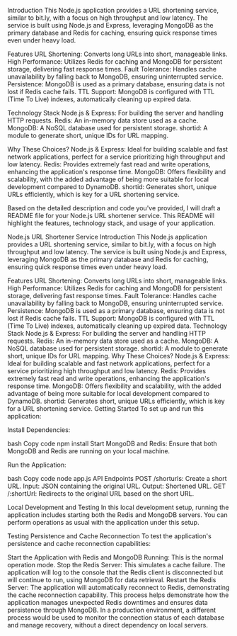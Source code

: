 Introduction
This Node.js application provides a URL shortening service, similar to bit.ly, with a focus on high throughput and low latency. The service is built using Node.js and Express, leveraging MongoDB as the primary database and Redis for caching, ensuring quick response times even under heavy load.

Features
URL Shortening: Converts long URLs into short, manageable links.
High Performance: Utilizes Redis for caching and MongoDB for persistent storage, delivering fast response times.
Fault Tolerance: Handles cache unavailability by falling back to MongoDB, ensuring uninterrupted service.
Persistence: MongoDB is used as a primary database, ensuring data is not lost if Redis cache fails.
TTL Support: MongoDB is configured with TTL (Time To Live) indexes, automatically cleaning up expired data.

Technology Stack
Node.js & Express: For building the server and handling HTTP requests.
Redis: An in-memory data store used as a cache.
MongoDB: A NoSQL database used for persistent storage.
shortid: A module to generate short, unique IDs for URL mapping.

Why These Choices?
Node.js & Express: Ideal for building scalable and fast network applications, perfect for a service prioritizing high throughput and low latency.
Redis: Provides extremely fast read and write operations, enhancing the application's response time.
MongoDB: Offers flexibility and scalability, with the added advantage of being more suitable for local development compared to DynamoDB.
shortid: Generates short, unique URLs efficiently, which is key for a URL shortening service.


Based on the detailed description and code you've provided, I will draft a README file for your Node.js URL shortener service. This README will highlight the features, technology stack, and usage of your application.

Node.js URL Shortener Service
Introduction
This Node.js application provides a URL shortening service, similar to bit.ly, with a focus on high throughput and low latency. The service is built using Node.js and Express, leveraging MongoDB as the primary database and Redis for caching, ensuring quick response times even under heavy load.

Features
URL Shortening: Converts long URLs into short, manageable links.
High Performance: Utilizes Redis for caching and MongoDB for persistent storage, delivering fast response times.
Fault Tolerance: Handles cache unavailability by falling back to MongoDB, ensuring uninterrupted service.
Persistence: MongoDB is used as a primary database, ensuring data is not lost if Redis cache fails.
TTL Support: MongoDB is configured with TTL (Time To Live) indexes, automatically cleaning up expired data.
Technology Stack
Node.js & Express: For building the server and handling HTTP requests.
Redis: An in-memory data store used as a cache.
MongoDB: A NoSQL database used for persistent storage.
shortid: A module to generate short, unique IDs for URL mapping.
Why These Choices?
Node.js & Express: Ideal for building scalable and fast network applications, perfect for a service prioritizing high throughput and low latency.
Redis: Provides extremely fast read and write operations, enhancing the application's response time.
MongoDB: Offers flexibility and scalability, with the added advantage of being more suitable for local development compared to DynamoDB.
shortid: Generates short, unique URLs efficiently, which is key for a URL shortening service.
Getting Started
To set up and run this application:

Install Dependencies:

bash
Copy code
npm install
Start MongoDB and Redis:
Ensure that both MongoDB and Redis are running on your local machine.

Run the Application:

bash
Copy code
node app.js
API Endpoints
POST /shorturls: Create a short URL.
Input: JSON containing the original URL.
Output: Shortened URL.
GET /:shortUrl: Redirects to the original URL based on the short URL.

Local Development and Testing
In this local development setup, running the application includes starting both the Redis and MongoDB servers. You can perform operations as usual with the application under this setup.

Testing Persistence and Cache Reconnection
To test the application's persistence and cache reconnection capabilities:

Start the Application with Redis and MongoDB Running: This is the normal operation mode.
Stop the Redis Server: This simulates a cache failure. The application will log to the console that the Redis client is disconnected but will continue to run, using MongoDB for data retrieval.
Restart the Redis Server: The application will automatically reconnect to Redis, demonstrating the cache reconnection capability.
This process helps demonstrate how the application manages unexpected Redis downtimes and ensures data persistence through MongoDB. In a production environment, a different process would be used to monitor the connection status of each database and manage recovery, without a direct dependency on local servers.
